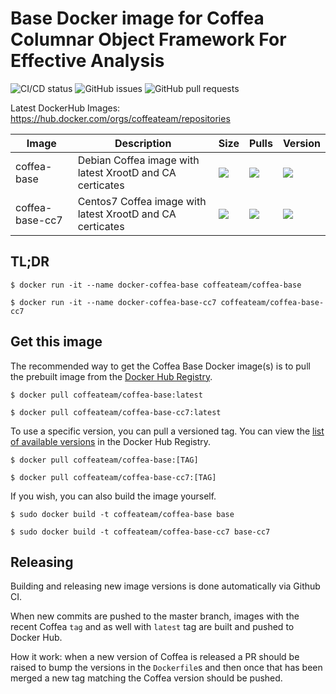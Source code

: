 # Base Docker image for Coffea Columnar Object Framework For Effective Analysis

![CI/CD status](https://github.com/CoffeaTeam/docker-coffea-base/workflows/PullRequest/badge.svg)
![GitHub issues](https://img.shields.io/github/issues/coffeateam/docker-coffea-base)
![GitHub pull requests](https://img.shields.io/github/issues-pr/coffeateam/docker-coffea-base)

Latest DockerHub Images: https://hub.docker.com/orgs/coffeateam/repositories

| Image           | Description                                   |  Size | Pulls | Version | 
|-----------------|-----------------------------------------------|--------------|-------------|-------------|
| coffea-base     | Debian Coffea image with latest XrootD and CA certicates            | ![](https://img.shields.io/docker/image-size/coffeateam/coffea-base?sort=date) | ![](https://img.shields.io/docker/pulls/coffeateam/coffea-base?sort=date) | ![](https://img.shields.io/docker/v/coffeateam/coffea-base?sort=date) 
| coffea-base-cc7     | Centos7 Coffea image with latest XrootD and CA certicates            | ![](https://img.shields.io/docker/image-size/coffeateam/coffea-base-cc7?sort=date) | ![](https://img.shields.io/docker/pulls/coffeateam/coffea-base-cc7?sort=date) | ![](https://img.shields.io/docker/v/coffeateam/coffea-base-cc7?sort=date)

## TL;DR

```console
$ docker run -it --name docker-coffea-base coffeateam/coffea-base
```

```console
$ docker run -it --name docker-coffea-base-cc7 coffeateam/coffea-base-cc7
```
## Get this image

The recommended way to get the Coffea Base Docker image(s) is to pull the prebuilt image from the [Docker Hub Registry](https://hub.docker.com/r/coffeateam/coffea-base).

```console
$ docker pull coffeateam/coffea-base:latest
```

```console
$ docker pull coffeateam/coffea-base-cc7:latest
```

To use a specific version, you can pull a versioned tag. You can view the [list of available versions](https://hub.docker.com/r/coffeateam/coffea-base/tags) in the Docker Hub Registry.

```console
$ docker pull coffeateam/coffea-base:[TAG]
```

```console
$ docker pull coffeateam/coffea-base-cc7:[TAG]
```

If you wish, you can also build the image yourself.

```console
$ sudo docker build -t coffeateam/coffea-base base
```

```console
$ sudo docker build -t coffeateam/coffea-base-cc7 base-cc7
```

## Releasing

Building and releasing new image versions is done automatically via Github CI. 

When new commits are pushed to the master branch, images with the recent Coffea `tag` and as well with `latest` tag are built and pushed to Docker Hub.

How it work: when a new version of Coffea is released a PR should be raised to bump the versions in the `Dockerfile`s and then once that has been merged a new tag matching the Coffea version should be pushed. 
